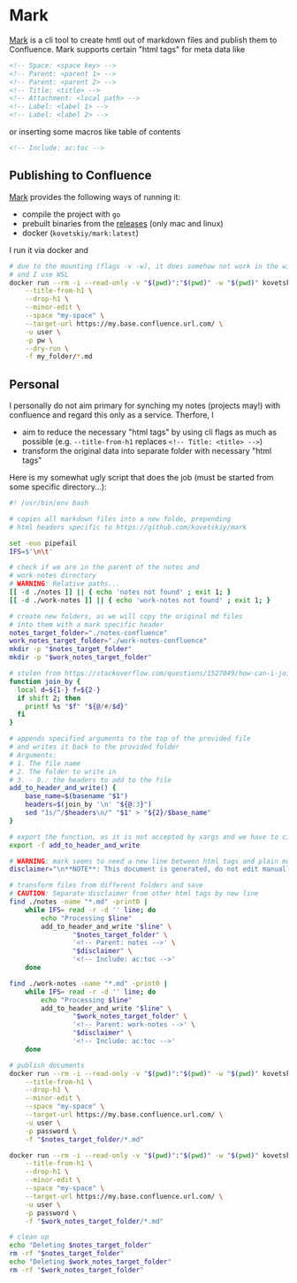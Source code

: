 # Mark

[Mark](https://github.com/kovetskiy/mark) is a cli tool to create hmtl out of markdown files and publish them to Confluence. Mark supports certain "html tags" for meta data like

```html
<!-- Space: <space key> -->
<!-- Parent: <parent 1> -->
<!-- Parent: <parent 2> -->
<!-- Title: <title> -->
<!-- Attachment: <local path> -->
<!-- Label: <label 1> -->
<!-- Label: <label 2> -->
```

or inserting some macros like table of contents

```html
<!-- Include: ac:toc -->
```

## Publishing to Confluence

[Mark](https://github.com/kovetskiy/mark) provides the following ways of running it:

- compile the project with `go`
- prebuilt binaries from the [releases](https://github.com/kovetskiy/mark/releases/) (only mac and linux)
- docker (`kovetskiy/mark:latest`)

I run it via docker and

```bash
# due to the mounting (flags -v -w), it does somehow not work in the windows git bash
# and I use WSL
docker run --rm -i --read-only -v "$(pwd)":"$(pwd)" -w "$(pwd)" kovetskiy/mark:latest mark \
    --title-from-h1 \
    --drop-h1 \
    --minor-edit \
    --space "my-space" \
    --target-url https://my.base.confluence.url.com/ \
    -u user \
    -p pw \
    --dry-run \
    -f my_folder/*.md
```

## Personal

I personally do not aim primary for synching my notes (projects may!) with confluence and regard this only as a service. Therfore, I

- aim to reduce the necessary "html tags" by using cli flags as much as possible (e.g. `--title-from-h1` replaces `<!-- Title: <title> -->`)
- transform the original data into separate folder with necessary "html tags"

Here is my somewhat ugly script that does the job (must be started from some specific directory...):

```bash
#! /usr/bin/env bash

# copies all markdown files into a new folde, prepending
# html headers specific to https://github.com/kovetskiy/mark

set -euo pipefail
IFS=$'\n\t'

# check if we are in the parent of the notes and
# work-notes directory
# WARNING: Relative paths...
[[ -d ./notes ]] || { echo 'notes not found' ; exit 1; }
[[ -d ./work-notes ]] || { echo 'work-notes not found' ; exit 1; }

# create new folders, as we will copy the original md files
# into them with a mark specific header
notes_target_folder="./notes-confluence"
work_notes_target_folder="./work-notes-confluence"
mkdir -p "$notes_target_folder"
mkdir -p "$work_notes_target_folder"

# stolen from https://stackoverflow.com/questions/1527049/how-can-i-join-elements-of-a-bash-array-into-a-delimited-string
function join_by {
  local d=${1-} f=${2-}
  if shift 2; then
    printf %s "$f" "${@/#/$d}"
  fi
}

# appends specified arguments to the top of the provided file
# and writes it back to the provided folder
# Arguments:
# 1. The file name
# 2. The folder to write in
# 3. - 9.: the headers to add to the file
add_to_header_and_write() {
    base_name=$(basename "$1")
    headers=$(join_by '\n' "${@:3}")
    sed "1s/^/$headers\n/" "$1" > "${2}/$base_name"
}

# export the function, as it is not accepted by xargs and we have to circumvent it
export -f add_to_header_and_write

# WARNING: mark seems to need a new line between html tags and plain md text, otherwise the line is dropped
disclaimer="\n**NOTE**: This document is generated, do not edit manually. Instead, shoot me a message for feedback!\n\n**WARNING**: These are personal notes taken because I am *not* an expert, so be careful!\n"

# transform files from different folders and save
# CAUTION: Separate disclaimer from other html tags by new line
find ./notes -name "*.md" -print0 | 
    while IFS= read -r -d '' line; do 
        echo "Processing $line"
        add_to_header_and_write "$line" \
                "$notes_target_folder" \
                '<!-- Parent: notes -->' \
                "$disclaimer" \
                '<!-- Include: ac:toc -->'
    done

find ./work-notes -name "*.md" -print0 |
    while IFS= read -r -d '' line; do 
        echo "Processing $line"
        add_to_header_and_write "$line" \
                "$work_notes_target_folder" \
                '<!-- Parent: work-notes -->' \
                "$disclaimer" \
                '<!-- Include: ac:toc -->'
    done

# publish documents
docker run --rm -i --read-only -v "$(pwd)":"$(pwd)" -w "$(pwd)" kovetskiy/mark:latest mark \
    --title-from-h1 \
    --drop-h1 \
    --minor-edit \
    --space "my-space" \
    --target-url https://my.base.confluence.url.com/ \
    -u user \
    -p password \
    -f "$notes_target_folder/*.md"

docker run --rm -i --read-only -v "$(pwd)":"$(pwd)" -w "$(pwd)" kovetskiy/mark:latest mark \
    --title-from-h1 \
    --drop-h1 \
    --minor-edit \
    --space "my-space" \
    --target-url https://my.base.confluence.url.com/ \
    -u user \
    -p password \
    -f "$work_notes_target_folder/*.md"

# clean up
echo "Deleting $notes_target_folder"
rm -rf "$notes_target_folder"
echo "Deleting $work_notes_target_folder"
rm -rf "$work_notes_target_folder"

```

